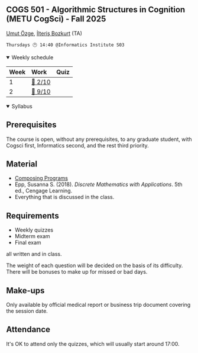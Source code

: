 COGS 501 - Algorithmic Structures in Cognition (METU CogSci) - Fall 2025
------------------------------------------------------------------------

[Umut Özge](mailto:umozge@metu.edu.tr), [İlteriş Bozkurt](mailto:ilteris.bozkurt@metu.edu.tr) (TA)

```
Thursdays 🕐 14:40 @Informatics Institute S03
```

<details open>
<summary>
Weekly schedule
</summary>

|Week| Work | Quiz |
:--- |:-------|:----|
|1   | [:calendar: 2/10](weeks/w01.md)| |
|2   | [:calendar: 9/10](weeks/w02.md)| |


</details>

<details open>
<summary>
Syllabus
</summary>

## Prerequisites

The course is open, without any prerequisites, to any graduate student, with Cogsci first, Informatics second, and the rest third priority.

## Material

* [Composing Programs](https://www.composingprograms.com/)
* Epp, Susanna S. (2018). *Discrete Mathematics with Applications*. 5th ed., Cengage Learning.
* Everything that is discussed in the class.

## Requirements

* Weekly quizzes
* Midterm exam
* Final exam

all written and in class.

The weight of each question will be decided on the basis of its difficulty. There
will be bonuses to make up for missed or bad days.

## Make-ups

Only available by official medical report or business trip document covering the session date.

## Attendance

It's OK to attend only the quizzes, which will usually start around 17:00.

</details>

